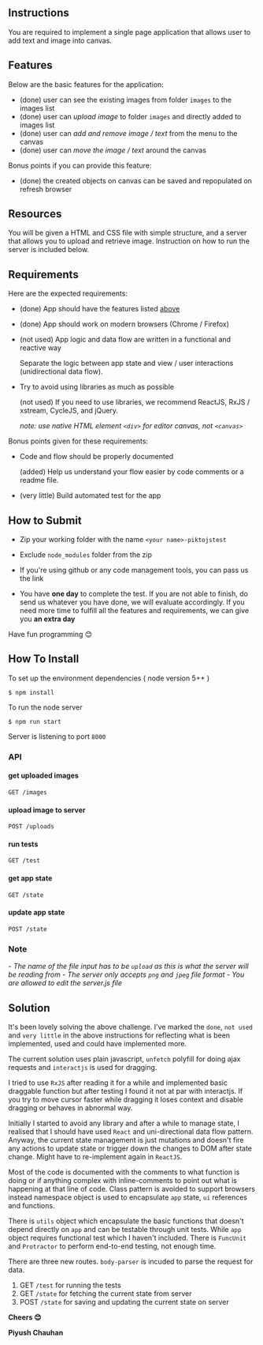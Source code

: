 ## Instructions

You are required to implement a single page application that allows user to add text and image into canvas.

## Features

Below are the basic features for the application:

- (done) user can see the existing images from folder `images` to the images list
- (done) user can *upload image* to folder `images` and directly added to images list
- (done) user can *add and remove image / text* from the menu to the canvas
- (done) user can *move the image / text* around the canvas

Bonus points if you can provide this feature:

- (done) the created objects on canvas can be saved and repopulated on refresh browser

## Resources

You will be given a HTML and CSS file with simple structure, and a server that allows you to upload and retrieve image. Instruction on how to run the server is included below.

## Requirements

Here are the expected requirements:

- (done) App should have the features listed [above](#features)

- (done) App should work on modern browsers (Chrome / Firefox)

- (not used) App logic and data flow are written in a functional and reactive way

    Separate the logic between app state and view / user interactions (unidirectional data flow). 

- Try to avoid using libraries as much as possible

    (not used) If you need to use libraries, we recommend ReactJS, RxJS / xstream, CycleJS, and jQuery.

    _note: use native HTML element `<div>` for editor canvas, not `<canvas>`_

Bonus points given for these requirements:

- Code and flow should be properly documented

    (added) Help us understand your flow easier by code comments or a readme file.

- (very little) Build automated test for the app


## How to Submit

- Zip your working folder with the name `<your name>-piktojstest`

- Exclude `node_modules` folder from the zip

- If you're using github or any code management tools, you can pass us the link

- You have **one day** to complete the test. If you are not able to finish, do send us whatever you have done, we will evaluate accordingly. If you need more time to fulfill all the features and requirements, we can give you **an extra day**

Have fun programming 😊

## How To Install

To set up the environment dependencies ( node version 5++ )

```
$ npm install
```

To run the node server

```
$ npm run start
```

Server is listening to port `8000`

### API

#### get uploaded images

```
GET /images
```

#### upload image to server

```
POST /uploads
```

#### run tests

```
GET /test
```

#### get app state

```
GET /state
```

#### update app state

```
POST /state
```

### Note

_- The name of the file input has to be `upload` as this is what the server will be reading from_
_- The server only accepts `png` and `jpeg` file format_
_- You are allowed to edit the server.js file_


## Solution

It's been lovely solving the above challenge. I've marked the `done`, `not used` and `very little` in the above instructions for reflecting what is been implemented, used and could have implemented more.

The current solution uses plain javascript, `unfetch` polyfill for doing ajax requests and `interactjs` is used for dragging.

I tried to use `RxJS` after reading it for a while and implemented basic draggable function but after testing I found it not at par with interactjs. If you try to move cursor faster while dragging it loses context and disable dragging or behaves in abnormal way.

Initially I started to avoid any library and after a while to manage state, I realised that I should have used `React` and uni-directional data flow pattern. Anyway, the current state management is just mutations and doesn't fire any actions to update state or trigger down the changes to DOM after state change. Might have to re-implement again in `ReactJS`.

Most of the code is documented with the comments to what function is doing or if anything complex with inline-comments to point out what is happening at that line of code. Class pattern is avoided to support browsers instead namespace object is used to encapsulate `app` state, `ui` references and functions.

There is `utils` object which encapsulate the basic functions that doesn't depend directly on `app` and can be testable through unit tests. While `app` object requires functional test which I haven't included. There is `FuncUnit` and `Protractor` to perform end-to-end testing, not enough time.

There are three new routes. `body-parser` is incuded to parse the request for data.
1. GET `/test` for running the tests
2. GET `/state` for fetching the current state from server
2. POST `/state` for saving and updating the current state on server

**Cheers 😊**

**Piyush Chauhan**